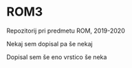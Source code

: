 # ROM3
Repozitorij pri predmetu ROM, 2019-2020

Nekaj sem dopisal pa še nekaj

Dopisal sem še eno vrstico še neka
